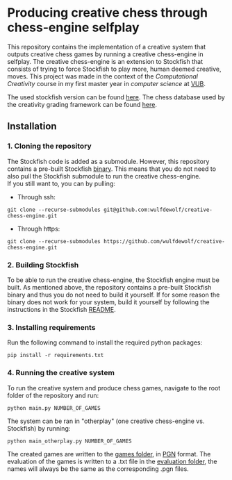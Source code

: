 # Producing creative chess through chess-engine selfplay
This repository contains the implementation of a creative system that outputs creative chess games by running a creative chess-engine in selfplay.
The creative chess-engine is an extension to Stockfish that consists of trying to force Stockfish to play more, human deemed creative, moves.
This project was made in the context of the _Computational Creativity_ course in my first master year in _computer science_ at [VUB](https://www.vub.be).

The used stockfish version can be found [here](https://github.com/official-stockfish/Stockfish).
The chess database used by the creativity grading framework can be found [here](https://www.chessdb.cn/cloudbookc_api_en.html).


## Installation

### 1. Cloning the repository
The Stockfish code is added as a submodule. However, this repository contains a pre-built Stockfish [binary](extended-engine/binary/stockfish). This means that you do not need to also pull the Stockfish submodule to run the creative chess-engine.  
If you still want to, you can by pulling:
* Through ssh:
```console
git clone --recurse-submodules git@github.com:wulfdewolf/creative-chess-engine.git
```
* Through https:
```console
git clone --recurse-submodules https://github.com/wulfdewolf/creative-chess-engine.git
```

### 2. Building Stockfish
To be able to run the creative chess-engine, the Stockfish engine must be built. 
As mentioned above, the repository contains a pre-built Stockfish binary and thus you do not need to build it yourself.
If for some reason the binary does not work for your system, build it yourself by following the instructions in the Stockfish [README](https://github.com/official-stockfish/Stockfish/blob/master/README.md).

### 3. Installing requirements
Run the following command to install the required python packages:
```console
pip install -r requirements.txt
```

### 4. Running the creative system
To run the creative system and produce chess games, navigate to the root folder of the repository and run:
```console
python main.py NUMBER_OF_GAMES
```
The system can be ran in "otherplay" (one creative chess-engine vs. Stockfish) by running:
```console
python main_otherplay.py NUMBER_OF_GAMES
```

The created games are written to the [games folder](/games), in [PGN](http://www.saremba.de/chessgml/standards/pgn/pgn-complete.htm) format. The evaluation of the games is written to a .txt file in the [evaluation folder](/evaluation), the names will always be the same as the corresponding .pgn files.